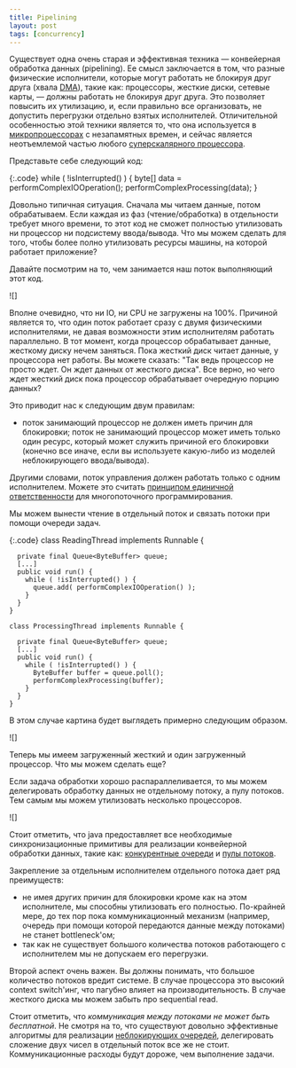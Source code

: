 ```yaml
---
title: Pipelining
layout: post
tags: [concurrency]
---
```


Существует одна очень старая и эффективная техника — конвейерная обработка данных (pipelining). Ее смысл заключается в том, что разные физические исполнители, которые могут работать не блокируя друг друга (хвала [DMA][ref-DMA]), такие как: процессоры, жесткие диски, сетевые карты, — должны работать не блокируя друг друга. Это позволяет повысить их утилизацию, и, если правильно все организовать, не допустить перегрузки отдельно взятых исполнителей. Отличительной особенностью этой техники является то, что она используется в [микропроцессорах][ref-pipeline] с незапамятных времен, и сейчас является неотъемлемой частью любого [суперскалярного процессора][ref-superscalar].

Представьте себе следующий код:

{:.code}
	while ( !isInterrupted() ) {
	  byte[] data = performComplexIOOperation();
	  performComplexProcessing(data);
	}


Довольно типичная ситуация. Сначала мы читаем данные, потом обрабатываем. Если каждая из фаз (чтение/обработка) в отдельности требует много времени, то этот код не сможет полностью утилизовать ни процессор ни подсистему ввода/вывода. Что мы можем сделать для того, чтобы более полно утилизовать ресурсы машины, на которой работает приложение?

Давайте посмотрим на то, чем занимается наш поток выполняющий этот код.

![]

Вполне очевидно, что ни IO, ни CPU не загружены на 100%. Причиной является то, что один поток работает сразу с двумя физическими исполнителями, не давая возможности этим исполнителям работать параллельно. В тот момент, когда процессор обрабатывает данные, жесткому диску нечем заняться. Пока жесткий диск читает данные, у процессора нет работы. Вы можете сказать: "Так ведь процессор не просто ждет. Он ждет данных от жесткого диска". Все верно, но чего ждет жесткий диск пока процессор обрабатывает очередную порцию данных?

Это приводит нас к следующим двум правилам:

* поток занимающий процессор не должен иметь причин для блокировки;
поток не занимающий процессор может иметь только один ресурс, который может служить причиной его блокировки (конечно все иначе, если вы используете какую-либо из моделей неблокирующего ввода/вывода).

Другими словами, поток управления должен работать только с одним исполнителем. Можете это считать [принципом единичной ответственности][ref-SRP] для многопоточного программирования.

Мы можем вынести чтение в отдельный поток и связать потоки при помощи очереди задач.

{:.code}
	class ReadingThread implements Runnable {
	
	  private final Queue<ByteBuffer> queue;
	  [...]
	  public void run() {
	    while ( !isInterrupted() ) {
	      queue.add( performComplexIOOperation() );
	    }
	  }
	}
	
	class ProcessingThread implements Runnable {

	  private final Queue<ByteBuffer> queue;
	  [...]
	  public void run() {
	    while ( !isInterrupted() ) {
	      ByteBuffer buffer = queue.poll();
	      performComplexProcessing(buffer);
	    }
	  }
	}

В этом случае картина будет выглядеть примерно следующим образом.

![]

Теперь мы имеем загруженный жесткий и один загруженный процессор. Что мы можем сделать еще?

Если задача обработки хорошо распараллеливается, то мы можем делегировать обработку данных не отдельному потоку, а пулу потоков. Тем самым мы можем утилизовать несколько процессоров.

![]

Стоит отметить, что java предоставляет все необходимые синхронизационные примитивы для реализации конвейерной обработки данных, такие как: [конкурентные очереди][ref-concurrent-queue] и [пулы потоков][ref-executor].

Закрепление за отдельным исполнителем отдельного потока дает ряд преимуществ:

* не имея других причин для блокировки кроме как на этом исполнителе, мы способны утилизовать его полностью. По-крайней мере, до тех пор пока коммуникационный механизм (например, очередь при помощи которой передаются данные между потоками) не станет bottleneck'ом;
* так как не существует большого количества потоков работающего с исполнителем мы не допускаем его перегрузки.

Второй аспект очень важен. Вы должны понимать, что большое количество потоков вредит системе. В случае процессора это высокий context switch'инг, что пагубно влияет на производительность. В случае жесткого диска мы можем забыть про sequential read.

Стоит отметить, что _коммуникация между потоками не может быть бесплатной_. Не смотря на то, что существуют довольно эффективные алгоритмы для реализации [неблокирующих очередей][ref-nonblocking-queue], делегировать сложение двух чисел в отдельный поток все же не стоит. Коммуникационные расходы будут дороже, чем выполнение задачи.

[ref-DMA]: http://en.wikipedia.org/wiki/Direct_memory_access
[ref-pipeline]: http://en.wikipedia.org/wiki/Instruction_pipeline
[ref-superscalar]: http://en.wikipedia.org/wiki/Superscalar
[ref-SRP]: http://en.wikipedia.org/wiki/Single_responsibility_principle
[ref-concurrent-queue]: http://java.sun.com/j2se/1.5.0/docs/api/java/util/concurrent/ConcurrentLinkedQueue.html
[ref-executor]: http://java.sun.com/j2se/1.5.0/docs/api/java/util/concurrent/Executor.html
[ref-nonblocking-queue]: http://www.ibm.com/developerworks/java/library/j-jtp04186/index.html